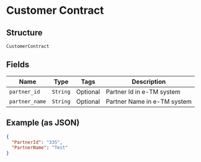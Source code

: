 
# Customer Contract

## Structure

`CustomerContract`

## Fields

| Name | Type | Tags | Description |
|  --- | --- | --- | --- |
| `partner_id` | `String` | Optional | Partner Id in e-TM system |
| `partner_name` | `String` | Optional | Partner Name in e-TM system |

## Example (as JSON)

```json
{
  "PartnerId": "335",
  "PartnerName": "Test"
}
```


